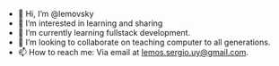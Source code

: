 - 👋 Hi, I’m @lemovsky
- 👀 I’m interested in learning and sharing
- 🌱 I’m currently learning fullstack development. 
- 💞️ I’m looking to collaborate on teaching computer to all generations.
- 📫 How to reach me: Via email at lemos.sergio.uy@gmail.com.

<!---
lemovsky/lemovsky is a ✨ special ✨ repository because its `README.md` (this file) appears on your GitHub profile.
You can click the Preview link to take a look at your changes.
--->
